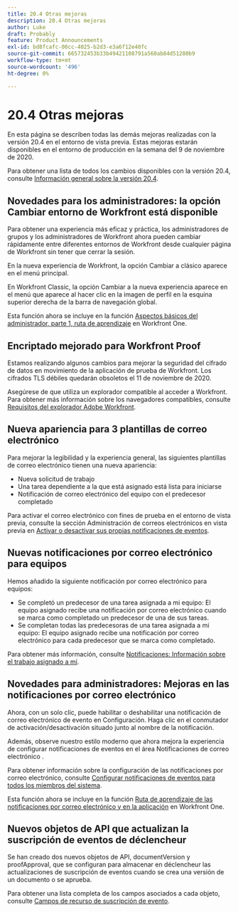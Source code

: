 ```yaml
---
title: 20.4 Otras mejoras
description: 20.4 Otras mejoras
author: Luke
draft: Probably
feature: Product Announcements
exl-id: bd8fcafc-00cc-4025-b2d3-e3a6f12e40fc
source-git-commit: 665732453b33b49421108791a560ab84d51280b9
workflow-type: tm+mt
source-wordcount: '496'
ht-degree: 0%

---
```


# 20.4 Otras mejoras

En esta página se describen todas las demás mejoras realizadas con la versión 20.4 en el entorno de vista previa. Estas mejoras estarán disponibles en el entorno de producción en la semana del 9 de noviembre de 2020.

Para obtener una lista de todos los cambios disponibles con la versión 20.4, consulte [Información general sobre la versión 20.4](../../../product-announcements/product-releases/20.4-release-activity/20-4-release-overview.md).

## Novedades para los administradores: la opción Cambiar entorno de Workfront está disponible

Para obtener una experiencia más eficaz y práctica, los administradores de grupos y los administradores de Workfront ahora pueden cambiar rápidamente entre diferentes entornos de Workfront desde cualquier página de Workfront sin tener que cerrar la sesión.

En la nueva experiencia de Workfront, la opción Cambiar a clásico aparece en el menú principal.

En Workfront Classic, la opción Cambiar a la nueva experiencia aparece en el menú que aparece al hacer clic en la imagen de perfil en la esquina superior derecha de la barra de navegación global.

Esta función ahora se incluye en la función [Aspectos básicos del administrador, parte 1, ruta de aprendizaje](https://one.workfront.com/s/learningpath3/administrator-fundamentals-in-the-new-workfront-experience-part-2-user-organizat-20Y0z000000bmAXEAY) en Workfront One.

## Encriptado mejorado para Workfront Proof

Estamos realizando algunos cambios para mejorar la seguridad del cifrado de datos en movimiento de la aplicación de prueba de Workfront. Los cifrados TLS débiles quedarán obsoletos el 11 de noviembre de 2020.

Asegúrese de que utiliza un explorador compatible al acceder a Workfront. Para obtener más información sobre los navegadores compatibles, consulte [Requisitos del explorador Adobe Workfront](../../../workfront-basics/workfront-browser-requirements.md).

## Nueva apariencia para 3 plantillas de correo electrónico

Para mejorar la legibilidad y la experiencia general, las siguientes plantillas de correo electrónico tienen una nueva apariencia:

* Nueva solicitud de trabajo
* Una tarea dependiente a la que está asignado está lista para iniciarse
* Notificación de correo electrónico del equipo con el predecesor completado

Para activar el correo electrónico con fines de prueba en el entorno de vista previa, consulte la sección Administración de correos electrónicos en vista previa en [Activar o desactivar sus propias notificaciones de eventos](../../../workfront-basics/using-notifications/activate-or-deactivate-your-own-event-notifications.md).

## Nuevas notificaciones por correo electrónico para equipos

Hemos añadido la siguiente notificación por correo electrónico para equipos:

* Se completó un predecesor de una tarea asignada a mi equipo: El equipo asignado recibe una notificación por correo electrónico cuando se marca como completado un predecesor de una de sus tareas.
* Se completan todas las predecesoras de una tarea asignada a mi equipo: El equipo asignado recibe una notificación por correo electrónico para cada predecesor que se marca como completado.

Para obtener más información, consulte [Notificaciones: Información sobre el trabajo asignado a mí](../../../workfront-basics/using-notifications/notifications-information-about-work-assigned-to-me.md).

## Novedades para administradores: Mejoras en las notificaciones por correo electrónico

Ahora, con un solo clic, puede habilitar o deshabilitar una notificación de correo electrónico de evento en Configuración. Haga clic en el conmutador de activación/desactivación situado junto al nombre de la notificación.

Además, observe nuestro estilo moderno que ahora mejora la experiencia de configurar notificaciones de eventos en el área Notificaciones de correo electrónico .

Para obtener información sobre la configuración de las notificaciones por correo electrónico, consulte [Configurar notificaciones de eventos para todos los miembros del sistema](../../../administration-and-setup/manage-workfront/emails/configure-event-notifications-for-everyone-in-the-system.md).

Esta función ahora se incluye en la función [Ruta de aprendizaje de las notificaciones por correo electrónico y en la aplicación](https://one.workfront.com/s/learningpath2/email-and-in-app-notifications-in-the-new-workfront-experience-20Y4X000000CaZGUA0) en Workfront One.

## Nuevos objetos de API que actualizan la suscripción de eventos de déclencheur

Se han creado dos nuevos objetos de API, documentVersion y proofApproval, que se configuran para almacenar en déclencheur las actualizaciones de suscripción de eventos cuando se crea una versión de un documento o se aprueba.

Para obtener una lista completa de los campos asociados a cada objeto, consulte [Campos de recurso de suscripción de evento](../../../wf-api/api/event-sub-resource-fields.md).
